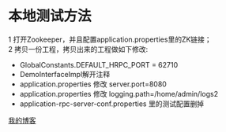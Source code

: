 本地测试方法
===
1 打开Zookeeper，并且配置application.properties里的ZK链接；<br/>
2 拷贝一份工程，拷贝出来的工程做如下修改:<br/>
* GlobalConstants.DEFAULT_HRPC_PORT = 62710
* DemoInterfaceImpl解开注释
* application.properties 修改 server.port=8080
* application.properties 修改 logging.path=/home/admin/logs2
* application-rpc-server-conf.properties 里的测试配置删掉

[我的博客](http://hquery.cn "悬停显示")